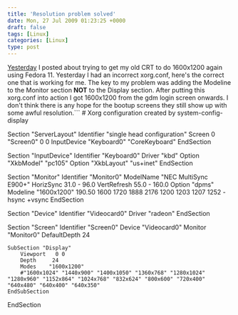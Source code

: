 ```yaml
---
title: 'Resolution problem solved'
date: Mon, 27 Jul 2009 01:23:25 +0000
draft: false
tags: [Linux]
categories: [Linux]
type: post
---
```


[Yesterday](http://zeusville.wordpress.com/2009/07/26/where-is-my-1600x1200-leonidas/) I posted about trying to get my old CRT to do 1600x1200 again using Fedora 11. Yesterday I had an incorrect xorg.conf, here's the correct one that is working for me. The key to my problem was adding the Modeline to the Monitor section **NOT** to the Display section. After putting this xorg.conf into action I got 1600x1200 from the gdm login screen onwards. I don't think there is any hope for the bootup screens they still show up with some awful resolution.```
\# Xorg configuration created by system-config-display

Section "ServerLayout"
	Identifier     "single head configuration"
	Screen      0  "Screen0" 0 0
	InputDevice    "Keyboard0" "CoreKeyboard"
EndSection

Section "InputDevice"
	Identifier  "Keyboard0"
	Driver      "kbd"
	Option	    "XkbModel" "pc105"
	Option	    "XkbLayout" "us+inet"
EndSection

Section "Monitor"
	Identifier   "Monitor0"
	ModelName    "NEC MultiSync E900+"
	HorizSync    31.0 - 96.0
	VertRefresh  55.0 - 160.0
	Option	    "dpms"
	Modeline "1600x1200"  190.50  1600 1720 1888 2176  1200 1203 1207 1252 -hsync +vsync
EndSection

Section "Device"
	Identifier  "Videocard0"
	Driver      "radeon"
EndSection

Section "Screen"
	Identifier "Screen0"
	Device     "Videocard0"
	Monitor    "Monitor0"
	DefaultDepth     24
    
	SubSection "Display"
		Viewport   0 0
		Depth     24
		Modes    "1600x1200"
        #"1600x1024" "1440x900" "1400x1050" "1360x768" "1280x1024" "1280x960" "1152x864" "1024x768" "832x624" "800x600" "720x400" "640x480" "640x400" "640x350"
	EndSubSection
EndSection

```